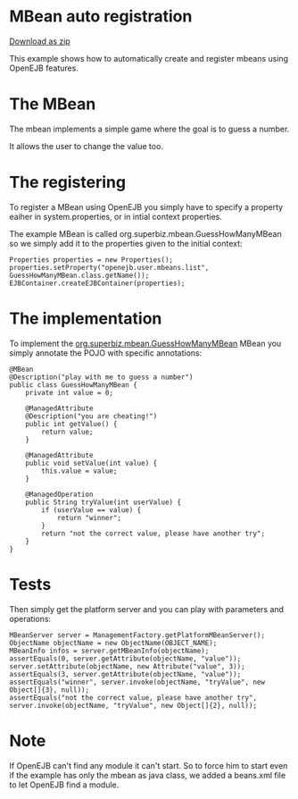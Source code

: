 # MBean auto registration

[Download as zip](dynamic-datasource-routing.zip)

This example shows how to automatically create and register mbeans using OpenEJB features.

# The MBean

The mbean implements a simple game where the goal is to guess a number.

It allows the user to change the value too.

# The registering

To register a MBean using OpenEJB you simply have to specify a property eaiher in system.properties,
or in intial context properties.

The example MBean is called org.superbiz.mbean.GuessHowManyMBean so we simply add it to the properties
given to the initial context:

    Properties properties = new Properties();
    properties.setProperty("openejb.user.mbeans.list", GuessHowManyMBean.class.getName());
    EJBContainer.createEJBContainer(properties);

# The implementation

To implement the [org.superbiz.mbean.GuessHowManyMBean](src/main/java/org/superbiz/mbean/GuessHowManyMBean.java.html)
MBean you simply annotate the POJO with specific annotations:

    @MBean
    @Description("play with me to guess a number")
    public class GuessHowManyMBean {
        private int value = 0;

        @ManagedAttribute
        @Description("you are cheating!")
        public int getValue() {
            return value;
        }

        @ManagedAttribute
        public void setValue(int value) {
            this.value = value;
        }

        @ManagedOperation
        public String tryValue(int userValue) {
            if (userValue == value) {
                return "winner";
            }
            return "not the correct value, please have another try";
        }
    }

# Tests

Then simply get the platform server and you can play with parameters and operations:

    MBeanServer server = ManagementFactory.getPlatformMBeanServer();
    ObjectName objectName = new ObjectName(OBJECT_NAME);
    MBeanInfo infos = server.getMBeanInfo(objectName);
    assertEquals(0, server.getAttribute(objectName, "value"));
    server.setAttribute(objectName, new Attribute("value", 3));
    assertEquals(3, server.getAttribute(objectName, "value"));
    assertEquals("winner", server.invoke(objectName, "tryValue", new Object[]{3}, null));
    assertEquals("not the correct value, please have another try", server.invoke(objectName, "tryValue", new Object[]{2}, null));

# Note

If OpenEJB can't find any module it can't start. So to force him to start even if the example has only the mbean
as java class, we added a beans.xml file to let OpenEJB find a module.
